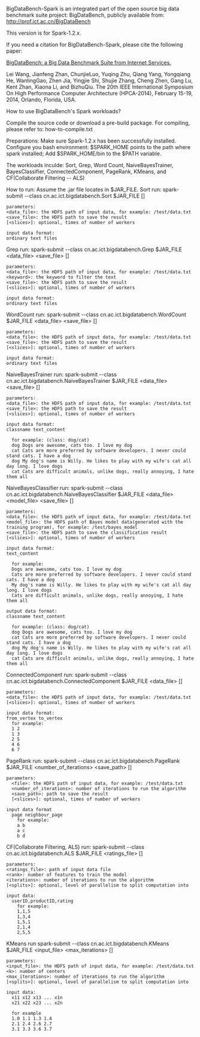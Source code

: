 BigDataBench-Spark is an integrated part of the open source big data benchmark suite project: BigDataBench, publicly available from: http://prof.ict.ac.cn/BigDataBench

This version is for Spark-1.2.x.

If you need a citation for BigDataBench-Spark, please cite the following
paper:

[BigDataBench: a Big Data Benchmark Suite from Internet Services.](http://prof.ict.ac.cn/BigDataBench/wp-content/uploads/2013/10/Wang_BigDataBench.pdf)

Lei Wang, Jianfeng Zhan, ChunjieLuo, Yuqing Zhu, Qiang Yang, Yongqiang He,
WanlingGao, Zhen Jia, Yingjie Shi, Shujie Zhang, Cheng Zhen, Gang Lu, Kent
Zhan, Xiaona Li, and BizhuQiu. The 20th IEEE International Symposium On High
Performance Computer Architecture (HPCA-2014), February 15-19, 2014,
Orlando, Florida, USA.

How to use BigDataBench's Spark workloads?

Compile the source code or download a pre-build package. For compiling, please refer to: how-to-compile.txt

Preparations:
Make sure Spark-1.2.x has been successfully installed.
Configure you bash environment:
  $SPARK_HOME points to the path where spark installed;
  Add $SPARK_HOME/bin to the $PATH variable.

The workloads inculde:
  Sort, Grep, Word Count, NaiveBayesTrainer, BayesClassifier, ConnectedComponent, PageRank, KMeans,
  and CF(Collaborate Filtering -- ALS)


<p>
How to run:
Assume the .jar file locates in $JAR_FILE.
  Sort
    run:
    spark-submit --class cn.ac.ict.bigdatabench.Sort $JAR_FILE <data_file> <save_file> [<slices>]

    parameters:
    <data_file>: the HDFS path of input data, for example: /test/data.txt
    <save_file>: the HDFS path to save the result
    [<slices>]: optional, times of number of workers

    input data format:
    ordinary text files


  Grep
    run:
    spark-submit --class cn.ac.ict.bigdatabench.Grep $JAR_FILE <data_file> <keyword> <save_file> [<slices>]

    parameters:
    <data_file>: the HDFS path of input data, for example: /test/data.txt
    <keyword>: the keyword to filter the text
    <save_file>: the HDFS path to save the result
    [<slices>]: optional, times of number of workers

    input data format:
    ordinary text files


  WordCount
    run:
    spark-submit --class cn.ac.ict.bigdatabench.WordCount $JAR_FILE <data_file> <save_file> [<slices>]

    parameters:
    <data_file>: the HDFS path of input data, for example: /test/data.txt
    <save_file>: the HDFS path to save the result
    [<slices>]: optional, times of number of workers

    input data format:
    ordinary text files


  NaiveBayesTrainer
    run:
    spark-submit --class cn.ac.ict.bigdatabench.NaiveBayesTrainer $JAR_FILE <data_file> <save_file> [<slices>]

    parameters:
    <data_file>: the HDFS path of input data, for example: /test/data.txt
    <save_file>: the HDFS path to save the result
    [<slices>]: optional, times of number of workers

    input data format:
    classname text_content

      for example: (class: dog/cat)
      dog Dogs are awesome, cats too. I love my dog
      cat Cats are more preferred by software developers. I never could stand cats. I have a dog
      dog My dog's name is Willy. He likes to play with my wife's cat all day long. I love dogs
      cat Cats are difficult animals, unlike dogs, really annoying, I hate them all


  NaiveBayesClassifier
    run:
    spark-submit --class cn.ac.ict.bigdatabench.NaiveBayesClassifier $JAR_FILE <data_file> <model_file> <save_file> [<slices>]

    parameters:
    <data_file>: the HDFS path of input data, for example: /test/data.txt
    <model_file>: the HDFS path of Bayes model data(generated with the training program), for example: /test/bayes_model
    <save_file>: the HDFS path to save the classification result
    [<slices>]: optional, times of number of workers

    input data format:
    text_content

      for example:
      Dogs are awesome, cats too. I love my dog
      Cats are more preferred by software developers. I never could stand cats. I have a dog
      My dog's name is Willy. He likes to play with my wife's cat all day long. I love dogs
      Cats are difficult animals, unlike dogs, really annoying, I hate them all

    output data format:
    classname text_content

      for example: (class: dog/cat)
      dog Dogs are awesome, cats too. I love my dog
      cat Cats are more preferred by software developers. I never could stand cats. I have a dog
      dog My dog's name is Willy. He likes to play with my wife's cat all day long. I love dogs
      cat Cats are difficult animals, unlike dogs, really annoying, I hate them all


  ConnectedComponent
    run:
    spark-submit --class cn.ac.ict.bigdatabench.ConnectedComponent $JAR_FILE <data_file> [<slices>]

    parameters:
    <data_file>: the HDFS path of input data, for example: /test/data.txt
    [<slices>]: optional, times of number of workers

    input data format:
    from_vertex to_vertex
      for example:
      1 2
      1 3
      2 5
      4 6
      6 7


  PageRank
    run:
    spark-submit --class cn.ac.ict.bigdatabench.PageRank $JAR_FILE <file> <number_of_iterations> <save_path> [<slices>]

    parameters:
      <file>: the HDFS path of input data, for example: /test/data.txt
      <number_of_iterations>: number of iterations to run the algorithm
      <save_path>: path to save the result
      [<slices>]: optional, times of number of workers

    input data format
      page neighbour_page
        for example:
        a b
        a c
        b d


  CF(Collaborate Filtering, ALS)
    run:
      spark-submit --class cn.ac.ict.bigdatabench.ALS $JAR_FILE <ratings_file> <rank> <iterations> [<splits>]

    parameters:
    <ratings_file>: path of input data file
    <rank>: number of features to train the model
    <iterations>: number of iterations to run the algorithm
    [<splits>]: optional, level of parallelism to split computation into

    input data:
      userID,productID,rating
        for example:
        1,1,5
        1,3,4
        1,5,1
        2,1,4
        2,5,5


  KMeans
    run
    spark-submit --class cn.ac.ict.bigdatabench.KMeans $JAR_FILE <input_file> <k> <max_iterations> [<splits>]

    parameters:
    <input_file>: the HDFS path of input data, for example: /test/data.txt
    <k>: number of centers
    <max_iterations>: number of iterations to run the algorithm
    [<splits>]: optional, level of parallelism to split computation into

    input data:
      x11 x12 x13 ... x1n
      x21 x22 x23 ... x2n

      for example
      1.0 1.1 1.3 1.4
      2.1 2.4 2.6 2.7
      3.1 3.3 3.6 3.7
</p>
